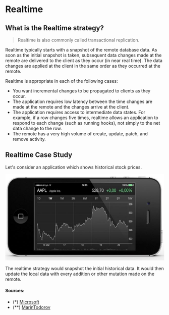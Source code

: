 # Realtime

## What is the Realtime strategy?

> Realtime is also commonly called transactional replication.

Realtime typically starts with a snapshot of the remote database data.
As soon as the initial snapshot is taken,
subsequent data changes made at the remote are delivered to the client as they occur (in near real time).
The data changes are applied at the client in the same order as they occurred at the remote.

Realtime is appropriate in each of the following cases:
- You want incremental changes to be propagated to clients as they occur.
- The application requires low latency between the time changes are made at the remote and the changes arrive at the client.
- The application requires access to intermediate data states.
For example, if a row changes five times, realtime allows an application to respond to each change
(such as running hooks), not simply to the net data change to the row.
- The remote has a very high volume of create, update, patch, and remove activity.

## Realtime Case Study

Let's consider an application which shows historical stock prices.

![stock price panel](./assets/realtime-3a.jpg)

The realtime strategy would snapshot the initial historical data.
It would then update the local data with every addition or other mutation made on the remote.


#### Sources:

- (*) [Microsoft](https://docs.microsoft.com/en-us/sql/relational-databases/replication/snapshot-replication)
- (**) [MarinTodorov](https://www.slideshare.net/MarinTodorov/overcome-your-fear-of-implementing-offline-mode-in-your-apps?next_slideshow=1)
